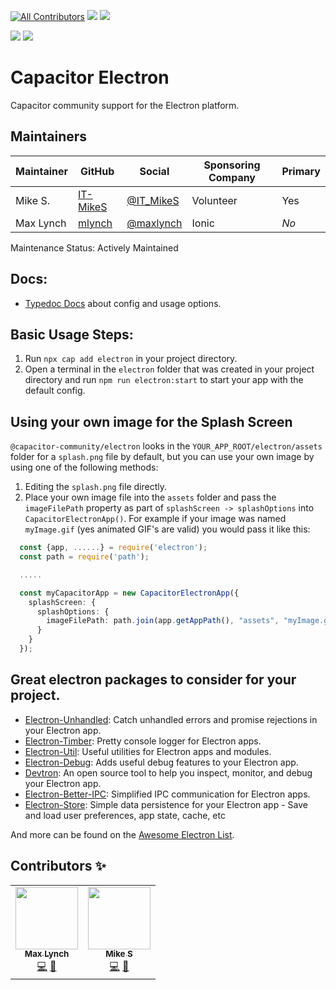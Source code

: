 <p align="center">

<!-- ALL-CONTRIBUTORS-BADGE:START - Do not remove or modify this section -->

[![All Contributors](https://img.shields.io/badge/all_contributors-2-orange.svg?style=flat-square)](#contributors-)<!-- ALL-CONTRIBUTORS-BADGE:END -->
[![](https://img.shields.io/badge/supported%20electron%20version-~9.0.0-blue?style=flat-square)](https://www.electronjs.org/releases/stable?version=9)
[![](https://img.shields.io/badge/maintained%20with-lerna-cc00ff.svg?style=flat-square)](https://lerna.js.org/)

</p>
<p align="center">

[![](https://img.shields.io/npm/v/@capacitor-community/electron-core.svg?color=green&style=flat-square)](https://npmjs.com/package/@capacitor-community/electron-core)
[![](https://img.shields.io/npm/l/@capacitor-community/electron-core.svg?color=lightgrey&style=flat-square)](https://npmjs.com/package/@capacitor-community/electron-core)

</p>

# Capacitor Electron

Capacitor community support for the Electron platform.

## Maintainers

| Maintainer | GitHub                                  | Social                                    | Sponsoring Company | Primary |
| ---------- | --------------------------------------- | ----------------------------------------- | ------------------ | ------- |
| Mike S.    | [IT-MikeS](https://github.com/IT-MikeS) | [@IT_MikeS](https://twitter.com/IT_MikeS) | Volunteer          | Yes     |
| Max Lynch  | [mlynch](https://github.com/mlynch)     | [@maxlynch](https://twitter.com/maxlynch) | Ionic              | _No_    |

Maintenance Status: Actively Maintained

## Docs:

- [Typedoc Docs](https://capacitor-community.github.io/electron/) about config and usage options.

## Basic Usage Steps:

1. Run `npx cap add electron` in your project directory.
2. Open a terminal in the `electron` folder that was created in your project directory and run `npm run electron:start` to start your app with the default config.

## Using your own image for the Splash Screen

`@capacitor-community/electron` looks in the `YOUR_APP_ROOT/electron/assets` folder for a `splash.png` file by default, but you can use your own image by using one of the following methods:

1. Editing the `splash.png` file directly.
2. Place your own image file into the `assets` folder and pass the `imageFilePath` property as part of `splashScreen -> splashOptions` into `CapacitorElectronApp()`. For example if your image was named `myImage.gif` (yes animated GIF's are valid) you would pass it like this:

```typescript
  const {app, ......} = require('electron');
  const path = require('path');

  .....

  const myCapacitorApp = new CapacitorElectronApp({
    splashScreen: {
      splashOptions: {
        imageFilePath: path.join(app.getAppPath(), "assets", "myImage.gif")
      }
    }
  });
```

## Great electron packages to consider for your project.

- [Electron-Unhandled](https://github.com/sindresorhus/electron-unhandled): Catch unhandled errors and promise rejections in your Electron app.
- [Electron-Timber](https://github.com/sindresorhus/electron-timber): Pretty console logger for Electron apps.
- [Electron-Util](https://github.com/sindresorhus/electron-util): Useful utilities for Electron apps and modules.
- [Electron-Debug](https://github.com/sindresorhus/electron-debug): Adds useful debug features to your Electron app.
- [Devtron](https://www.electronjs.org/devtron): An open source tool to help you inspect, monitor, and debug your Electron app.
- [Electron-Better-IPC](https://github.com/sindresorhus/electron-better-ipc): Simplified IPC communication for Electron apps.
- [Electron-Store](https://github.com/sindresorhus/electron-store): Simple data persistence for your Electron app - Save and load user preferences, app state, cache, etc

And more can be found on the [Awesome Electron List](https://github.com/sindresorhus/awesome-electron).

## Contributors ✨

<!-- ALL-CONTRIBUTORS-LIST:START - Do not remove or modify this section -->
<!-- prettier-ignore-start -->
<!-- markdownlint-disable -->
<table>
  <tr>
    <td align="center"><a href="http://ionicframework.com/"><img src="https://avatars3.githubusercontent.com/u/11214?v=4" width="100px;" alt=""/><br /><sub><b>Max Lynch</b></sub></a><br /><a href="https://github.com/IT-MikeS/@capacitor-community/electron/commits?author=mlynch" title="Code">💻</a> <a href="https://github.com/IT-MikeS/@capacitor-community/electron/commits?author=mlynch" title="Documentation">📖</a></td>
    <td align="center"><a href="https://github.com/IT-MikeS"><img src="https://avatars0.githubusercontent.com/u/20338451?v=4" width="100px;" alt=""/><br /><sub><b>Mike S</b></sub></a><br /><a href="https://github.com/IT-MikeS/@capacitor-community/electron/commits?author=IT-MikeS" title="Code">💻</a> <a href="https://github.com/IT-MikeS/@capacitor-community/electron/commits?author=IT-MikeS" title="Documentation">📖</a></td>
  </tr>
</table>

<!-- markdownlint-enable -->
<!-- prettier-ignore-end -->

<!-- ALL-CONTRIBUTORS-LIST:END -->
